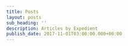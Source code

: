 ```yaml
---
title: Posts
layout: posts
sub_heading: ''
description: Articles by Expedient
publish_date: 2017-11-01T03:00:00.000+00:00
---
```

